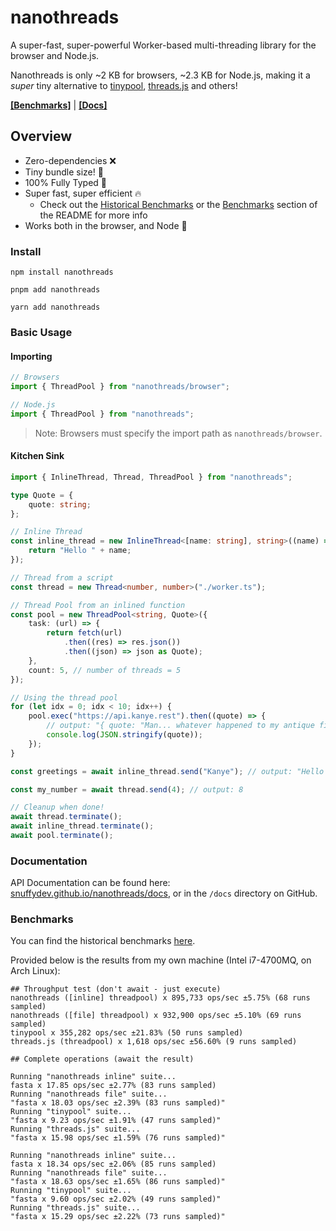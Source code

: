 # nanothreads

A super-fast, super-powerful Worker-based multi-threading library for the browser and Node.js.

Nanothreads is only ~2 KB for browsers, ~2.3 KB for Node.js, making it a _super_ tiny alternative to
[tinypool](https://github.com/tinylibs/tinypool), [threads.js](https://github.com/andywer/threads.js) and others!

**[\[Benchmarks\]](https://snuffydev.github.io/nanothreads/dev/bench/index.html)** |
**[\[Docs\]](https://snuffydev.github.io/nanothreads/docs/index.html)**

## Overview

- Zero-dependencies :x:
- Tiny bundle size! :see_no_evil:
- 100% Fully Typed :100:
- Super fast, super efficient :fire:
  - Check out the [Historical Benchmarks]() or the [Benchmarks](#benchmarks) section of the README for more info
- Works both in the browser, and Node :eyes:

### Install

```
npm install nanothreads

pnpm add nanothreads

yarn add nanothreads
```

### Basic Usage

#### Importing

```ts
// Browsers
import { ThreadPool } from "nanothreads/browser";

// Node.js
import { ThreadPool } from "nanothreads";
```

> Note: Browsers must specify the import path as `nanothreads/browser`.

#### Kitchen Sink

```ts
import { InlineThread, Thread, ThreadPool } from "nanothreads";

type Quote = {
	quote: string;
};

// Inline Thread
const inline_thread = new InlineThread<[name: string], string>((name) => {
	return "Hello " + name;
});

// Thread from a script
const thread = new Thread<number, number>("./worker.ts");

// Thread Pool from an inlined function
const pool = new ThreadPool<string, Quote>({
	task: (url) => {
		return fetch(url)
			.then((res) => res.json())
			.then((json) => json as Quote);
	},
	count: 5, // number of threads = 5
});

// Using the thread pool
for (let idx = 0; idx < 10; idx++) {
	pool.exec("https://api.kanye.rest").then((quote) => {
		// output: "{ quote: "Man... whatever happened to my antique fish tank?" };"
		console.log(JSON.stringify(quote));
	});
}

const greetings = await inline_thread.send("Kanye"); // output: "Hello Kanye"

const my_number = await thread.send(4); // output: 8

// Cleanup when done!
await thread.terminate();
await inline_thread.terminate();
await pool.terminate();
```

### Documentation

API Documentation can be found here:
[snuffydev.github.io/nanothreads/docs](https://snuffydev.github.io/nanothreads/docs/index.html), or in the `/docs`
directory on GitHub.

### Benchmarks

You can find the historical benchmarks [here]().

Provided below is the results from my own machine (Intel i7-4700MQ, on Arch Linux):

```
## Throughput test (don't await - just execute)
nanothreads ([inline] threadpool) x 895,733 ops/sec ±5.75% (68 runs sampled)
nanothreads ([file] threadpool) x 932,900 ops/sec ±5.10% (69 runs sampled)
tinypool x 355,282 ops/sec ±21.83% (50 runs sampled)
threads.js (threadpool) x 1,618 ops/sec ±56.60% (9 runs sampled)

## Complete operations (await the result)

Running "nanothreads inline" suite...
fasta x 17.85 ops/sec ±2.77% (83 runs sampled)
Running "nanothreads file" suite...
"fasta x 18.03 ops/sec ±2.39% (83 runs sampled)"
Running "tinypool" suite...
"fasta x 9.23 ops/sec ±1.91% (47 runs sampled)"
Running "threads.js" suite...
"fasta x 15.98 ops/sec ±1.59% (76 runs sampled)"

Running "nanothreads inline" suite...
fasta x 18.34 ops/sec ±2.06% (85 runs sampled)
Running "nanothreads file" suite...
"fasta x 18.63 ops/sec ±1.65% (86 runs sampled)"
Running "tinypool" suite...
"fasta x 9.60 ops/sec ±2.02% (49 runs sampled)"
Running "threads.js" suite...
"fasta x 15.29 ops/sec ±2.22% (73 runs sampled)"

```
